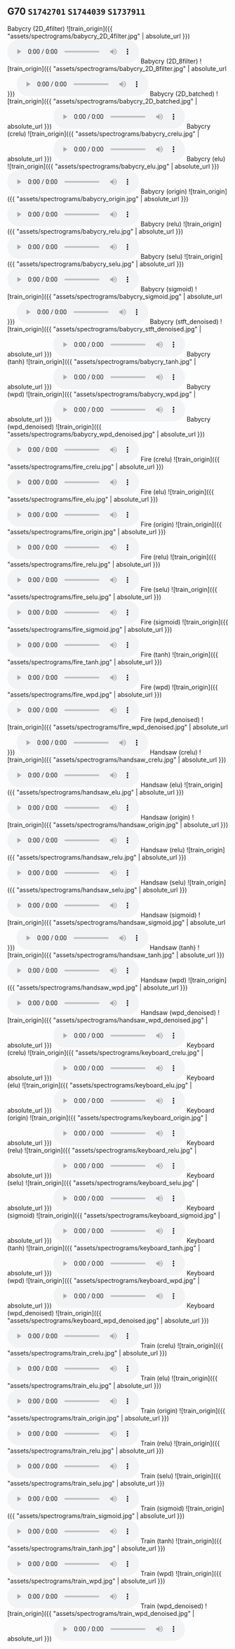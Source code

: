 ## G70 `S1742701` `S1744039` `S1737911`
Babycry (2D_4filter)
![train_origin]({{ "assets/spectrograms/babycry_2D_4filter.jpg" | absolute_url }})
<audio src = "assets/sounds/babycry_2D_4filter.wav" controls preload></audio>
Babycry (2D_8filter)
![train_origin]({{ "assets/spectrograms/babycry_2D_8filter.jpg" | absolute_url }})
<audio src = "assets/sounds/babycry_2D_8filter.wav" controls preload></audio>
Babycry (2D_batched)
![train_origin]({{ "assets/spectrograms/babycry_2D_batched.jpg" | absolute_url }})
<audio src = "assets/sounds/babycry_2D_batched.wav" controls preload></audio>
Babycry (crelu)
![train_origin]({{ "assets/spectrograms/babycry_crelu.jpg" | absolute_url }})
<audio src = "assets/sounds/babycry_crelu.wav" controls preload></audio>
Babycry (elu)
![train_origin]({{ "assets/spectrograms/babycry_elu.jpg" | absolute_url }})
<audio src = "assets/sounds/babycry_elu.wav" controls preload></audio>
Babycry (origin)
![train_origin]({{ "assets/spectrograms/babycry_origin.jpg" | absolute_url }})
<audio src = "assets/sounds/babycry_origin.wav" controls preload></audio>
Babycry (relu)
![train_origin]({{ "assets/spectrograms/babycry_relu.jpg" | absolute_url }})
<audio src = "assets/sounds/babycry_relu.wav" controls preload></audio>
Babycry (selu)
![train_origin]({{ "assets/spectrograms/babycry_selu.jpg" | absolute_url }})
<audio src = "assets/sounds/babycry_selu.wav" controls preload></audio>
Babycry (sigmoid)
![train_origin]({{ "assets/spectrograms/babycry_sigmoid.jpg" | absolute_url }})
<audio src = "assets/sounds/babycry_sigmoid.wav" controls preload></audio>
Babycry (stft_denoised)
![train_origin]({{ "assets/spectrograms/babycry_stft_denoised.jpg" | absolute_url }})
<audio src = "assets/sounds/babycry_stft_denoised.wav" controls preload></audio>
Babycry (tanh)
![train_origin]({{ "assets/spectrograms/babycry_tanh.jpg" | absolute_url }})
<audio src = "assets/sounds/babycry_tanh.wav" controls preload></audio>
Babycry (wpd)
![train_origin]({{ "assets/spectrograms/babycry_wpd.jpg" | absolute_url }})
<audio src = "assets/sounds/babycry_wpd.wav" controls preload></audio>
Babycry (wpd_denoised)
![train_origin]({{ "assets/spectrograms/babycry_wpd_denoised.jpg" | absolute_url }})
<audio src = "assets/sounds/babycry_wpd_denoised.wav" controls preload></audio>
Fire (crelu)
![train_origin]({{ "assets/spectrograms/fire_crelu.jpg" | absolute_url }})
<audio src = "assets/sounds/fire_crelu.wav" controls preload></audio>
Fire (elu)
![train_origin]({{ "assets/spectrograms/fire_elu.jpg" | absolute_url }})
<audio src = "assets/sounds/fire_elu.wav" controls preload></audio>
Fire (origin)
![train_origin]({{ "assets/spectrograms/fire_origin.jpg" | absolute_url }})
<audio src = "assets/sounds/fire_origin.wav" controls preload></audio>
Fire (relu)
![train_origin]({{ "assets/spectrograms/fire_relu.jpg" | absolute_url }})
<audio src = "assets/sounds/fire_relu.wav" controls preload></audio>
Fire (selu)
![train_origin]({{ "assets/spectrograms/fire_selu.jpg" | absolute_url }})
<audio src = "assets/sounds/fire_selu.wav" controls preload></audio>
Fire (sigmoid)
![train_origin]({{ "assets/spectrograms/fire_sigmoid.jpg" | absolute_url }})
<audio src = "assets/sounds/fire_sigmoid.wav" controls preload></audio>
Fire (tanh)
![train_origin]({{ "assets/spectrograms/fire_tanh.jpg" | absolute_url }})
<audio src = "assets/sounds/fire_tanh.wav" controls preload></audio>
Fire (wpd)
![train_origin]({{ "assets/spectrograms/fire_wpd.jpg" | absolute_url }})
<audio src = "assets/sounds/fire_wpd.wav" controls preload></audio>
Fire (wpd_denoised)
![train_origin]({{ "assets/spectrograms/fire_wpd_denoised.jpg" | absolute_url }})
<audio src = "assets/sounds/fire_wpd_denoised.wav" controls preload></audio>
Handsaw (crelu)
![train_origin]({{ "assets/spectrograms/handsaw_crelu.jpg" | absolute_url }})
<audio src = "assets/sounds/handsaw_crelu.wav" controls preload></audio>
Handsaw (elu)
![train_origin]({{ "assets/spectrograms/handsaw_elu.jpg" | absolute_url }})
<audio src = "assets/sounds/handsaw_elu.wav" controls preload></audio>
Handsaw (origin)
![train_origin]({{ "assets/spectrograms/handsaw_origin.jpg" | absolute_url }})
<audio src = "assets/sounds/handsaw_origin.wav" controls preload></audio>
Handsaw (relu)
![train_origin]({{ "assets/spectrograms/handsaw_relu.jpg" | absolute_url }})
<audio src = "assets/sounds/handsaw_relu.wav" controls preload></audio>
Handsaw (selu)
![train_origin]({{ "assets/spectrograms/handsaw_selu.jpg" | absolute_url }})
<audio src = "assets/sounds/handsaw_selu.wav" controls preload></audio>
Handsaw (sigmoid)
![train_origin]({{ "assets/spectrograms/handsaw_sigmoid.jpg" | absolute_url }})
<audio src = "assets/sounds/handsaw_sigmoid.wav" controls preload></audio>
Handsaw (tanh)
![train_origin]({{ "assets/spectrograms/handsaw_tanh.jpg" | absolute_url }})
<audio src = "assets/sounds/handsaw_tanh.wav" controls preload></audio>
Handsaw (wpd)
![train_origin]({{ "assets/spectrograms/handsaw_wpd.jpg" | absolute_url }})
<audio src = "assets/sounds/handsaw_wpd.wav" controls preload></audio>
Handsaw (wpd_denoised)
![train_origin]({{ "assets/spectrograms/handsaw_wpd_denoised.jpg" | absolute_url }})
<audio src = "assets/sounds/handsaw_wpd_denoised.wav" controls preload></audio>
Keyboard (crelu)
![train_origin]({{ "assets/spectrograms/keyboard_crelu.jpg" | absolute_url }})
<audio src = "assets/sounds/keyboard_crelu.wav" controls preload></audio>
Keyboard (elu)
![train_origin]({{ "assets/spectrograms/keyboard_elu.jpg" | absolute_url }})
<audio src = "assets/sounds/keyboard_elu.wav" controls preload></audio>
Keyboard (origin)
![train_origin]({{ "assets/spectrograms/keyboard_origin.jpg" | absolute_url }})
<audio src = "assets/sounds/keyboard_origin.wav" controls preload></audio>
Keyboard (relu)
![train_origin]({{ "assets/spectrograms/keyboard_relu.jpg" | absolute_url }})
<audio src = "assets/sounds/keyboard_relu.wav" controls preload></audio>
Keyboard (selu)
![train_origin]({{ "assets/spectrograms/keyboard_selu.jpg" | absolute_url }})
<audio src = "assets/sounds/keyboard_selu.wav" controls preload></audio>
Keyboard (sigmoid)
![train_origin]({{ "assets/spectrograms/keyboard_sigmoid.jpg" | absolute_url }})
<audio src = "assets/sounds/keyboard_sigmoid.wav" controls preload></audio>
Keyboard (tanh)
![train_origin]({{ "assets/spectrograms/keyboard_tanh.jpg" | absolute_url }})
<audio src = "assets/sounds/keyboard_tanh.wav" controls preload></audio>
Keyboard (wpd)
![train_origin]({{ "assets/spectrograms/keyboard_wpd.jpg" | absolute_url }})
<audio src = "assets/sounds/keyboard_wpd.wav" controls preload></audio>
Keyboard (wpd_denoised)
![train_origin]({{ "assets/spectrograms/keyboard_wpd_denoised.jpg" | absolute_url }})
<audio src = "assets/sounds/keyboard_wpd_denoised.wav" controls preload></audio>
Train (crelu)
![train_origin]({{ "assets/spectrograms/train_crelu.jpg" | absolute_url }})
<audio src = "assets/sounds/train_crelu.wav" controls preload></audio>
Train (elu)
![train_origin]({{ "assets/spectrograms/train_elu.jpg" | absolute_url }})
<audio src = "assets/sounds/train_elu.wav" controls preload></audio>
Train (origin)
![train_origin]({{ "assets/spectrograms/train_origin.jpg" | absolute_url }})
<audio src = "assets/sounds/train_origin.wav" controls preload></audio>
Train (relu)
![train_origin]({{ "assets/spectrograms/train_relu.jpg" | absolute_url }})
<audio src = "assets/sounds/train_relu.wav" controls preload></audio>
Train (selu)
![train_origin]({{ "assets/spectrograms/train_selu.jpg" | absolute_url }})
<audio src = "assets/sounds/train_selu.wav" controls preload></audio>
Train (sigmoid)
![train_origin]({{ "assets/spectrograms/train_sigmoid.jpg" | absolute_url }})
<audio src = "assets/sounds/train_sigmoid.wav" controls preload></audio>
Train (tanh)
![train_origin]({{ "assets/spectrograms/train_tanh.jpg" | absolute_url }})
<audio src = "assets/sounds/train_tanh.wav" controls preload></audio>
Train (wpd)
![train_origin]({{ "assets/spectrograms/train_wpd.jpg" | absolute_url }})
<audio src = "assets/sounds/train_wpd.wav" controls preload></audio>
Train (wpd_denoised)
![train_origin]({{ "assets/spectrograms/train_wpd_denoised.jpg" | absolute_url }})
<audio src = "assets/sounds/train_wpd_denoised.wav" controls preload></audio>

